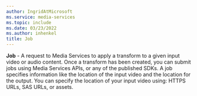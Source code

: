 ```yaml
---
author: IngridAtMicrosoft
ms.service: media-services
ms.topic: include
ms.date: 03/23/2022
ms.author: inhenkel
title: Job
---
```


**Job** - A request to Media Services to apply a transform to a given input video or audio content. Once a transform has been created, you can submit jobs using Media Services APIs, or any of the published SDKs. A job specifies information like the location of the input video and the location for the output. You can specify the location of your input video using: HTTPS URLs, SAS URLs, or assets.
